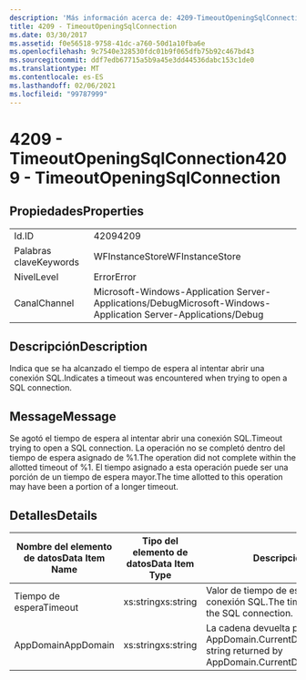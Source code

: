 ```yaml
---
description: 'Más información acerca de: 4209-TimeoutOpeningSqlConnection'
title: 4209 - TimeoutOpeningSqlConnection
ms.date: 03/30/2017
ms.assetid: f0e56518-9758-41dc-a760-50d1a10fba6e
ms.openlocfilehash: 9c7540e328530fdc01b9f065dfb75b92c467bd43
ms.sourcegitcommit: ddf7edb67715a5b9a45e3dd44536dabc153c1de0
ms.translationtype: MT
ms.contentlocale: es-ES
ms.lasthandoff: 02/06/2021
ms.locfileid: "99787999"
---
```

# <a name="4209---timeoutopeningsqlconnection"></a><span data-ttu-id="5d18d-103">4209 - TimeoutOpeningSqlConnection</span><span class="sxs-lookup"><span data-stu-id="5d18d-103">4209 - TimeoutOpeningSqlConnection</span></span>

## <a name="properties"></a><span data-ttu-id="5d18d-104">Propiedades</span><span class="sxs-lookup"><span data-stu-id="5d18d-104">Properties</span></span>  
  
|||  
|-|-|  
|<span data-ttu-id="5d18d-105">Id.</span><span class="sxs-lookup"><span data-stu-id="5d18d-105">ID</span></span>|<span data-ttu-id="5d18d-106">4209</span><span class="sxs-lookup"><span data-stu-id="5d18d-106">4209</span></span>|  
|<span data-ttu-id="5d18d-107">Palabras clave</span><span class="sxs-lookup"><span data-stu-id="5d18d-107">Keywords</span></span>|<span data-ttu-id="5d18d-108">WFInstanceStore</span><span class="sxs-lookup"><span data-stu-id="5d18d-108">WFInstanceStore</span></span>|  
|<span data-ttu-id="5d18d-109">Nivel</span><span class="sxs-lookup"><span data-stu-id="5d18d-109">Level</span></span>|<span data-ttu-id="5d18d-110">Error</span><span class="sxs-lookup"><span data-stu-id="5d18d-110">Error</span></span>|  
|<span data-ttu-id="5d18d-111">Canal</span><span class="sxs-lookup"><span data-stu-id="5d18d-111">Channel</span></span>|<span data-ttu-id="5d18d-112">Microsoft-Windows-Application Server-Applications/Debug</span><span class="sxs-lookup"><span data-stu-id="5d18d-112">Microsoft-Windows-Application Server-Applications/Debug</span></span>|  
  
## <a name="description"></a><span data-ttu-id="5d18d-113">Descripción</span><span class="sxs-lookup"><span data-stu-id="5d18d-113">Description</span></span>  

 <span data-ttu-id="5d18d-114">Indica que se ha alcanzado el tiempo de espera al intentar abrir una conexión SQL.</span><span class="sxs-lookup"><span data-stu-id="5d18d-114">Indicates a timeout was encountered when trying to open a SQL connection.</span></span>  
  
## <a name="message"></a><span data-ttu-id="5d18d-115">Message</span><span class="sxs-lookup"><span data-stu-id="5d18d-115">Message</span></span>  

 <span data-ttu-id="5d18d-116">Se agotó el tiempo de espera al intentar abrir una conexión SQL.</span><span class="sxs-lookup"><span data-stu-id="5d18d-116">Timeout trying to open a SQL connection.</span></span> <span data-ttu-id="5d18d-117">La operación no se completó dentro del tiempo de espera asignado de %1.</span><span class="sxs-lookup"><span data-stu-id="5d18d-117">The operation did not complete within the allotted timeout of %1.</span></span> <span data-ttu-id="5d18d-118">El tiempo asignado a esta operación puede ser una porción de un tiempo de espera mayor.</span><span class="sxs-lookup"><span data-stu-id="5d18d-118">The time allotted to this operation may have been a portion of a longer timeout.</span></span>  
  
## <a name="details"></a><span data-ttu-id="5d18d-119">Detalles</span><span class="sxs-lookup"><span data-stu-id="5d18d-119">Details</span></span>  
  
|<span data-ttu-id="5d18d-120">Nombre del elemento de datos</span><span class="sxs-lookup"><span data-stu-id="5d18d-120">Data Item Name</span></span>|<span data-ttu-id="5d18d-121">Tipo del elemento de datos</span><span class="sxs-lookup"><span data-stu-id="5d18d-121">Data Item Type</span></span>|<span data-ttu-id="5d18d-122">Descripción</span><span class="sxs-lookup"><span data-stu-id="5d18d-122">Description</span></span>|  
|--------------------|--------------------|-----------------|  
|<span data-ttu-id="5d18d-123">Tiempo de espera</span><span class="sxs-lookup"><span data-stu-id="5d18d-123">Timeout</span></span>|<span data-ttu-id="5d18d-124">xs:string</span><span class="sxs-lookup"><span data-stu-id="5d18d-124">xs:string</span></span>|<span data-ttu-id="5d18d-125">Valor de tiempo de espera para abrir la conexión SQL.</span><span class="sxs-lookup"><span data-stu-id="5d18d-125">The timeout value for opening the SQL connection.</span></span>|  
|<span data-ttu-id="5d18d-126">AppDomain</span><span class="sxs-lookup"><span data-stu-id="5d18d-126">AppDomain</span></span>|<span data-ttu-id="5d18d-127">xs:string</span><span class="sxs-lookup"><span data-stu-id="5d18d-127">xs:string</span></span>|<span data-ttu-id="5d18d-128">La cadena devuelta por AppDomain.CurrentDomain.FriendlyName.</span><span class="sxs-lookup"><span data-stu-id="5d18d-128">The string returned by AppDomain.CurrentDomain.FriendlyName.</span></span>|
